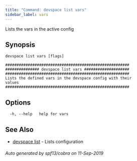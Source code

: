 ```yaml
---
title: "Command: devspace list vars"
sidebar_label: vars
---
```



Lists the vars in the active config

## Synopsis


```
devspace list vars [flags]
```

```
#######################################################
############### devspace list vars ####################
#######################################################
Lists the defined vars in the devspace config with their
values
#######################################################
```
## Options

```
  -h, --help   help for vars
```

## See Also

* [devspace list](/docs/cli/commands/devspace_list)	 - Lists configuration

###### Auto generated by spf13/cobra on 11-Sep-2019

